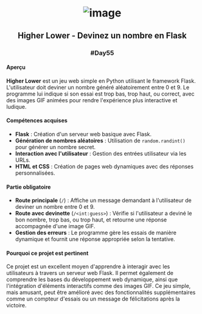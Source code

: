 # <p align="center"> ![image](https://github.com/user-attachments/assets/a615bca9-bd69-4679-b79d-a0d9eaa996db) </p>

## <p align="center"> Higher Lower - Devinez un nombre en Flask </p>
### <p align="center"> #Day55 </p>

#### Aperçu
**Higher Lower** est un jeu web simple en Python utilisant le framework Flask. L'utilisateur doit deviner un nombre généré aléatoirement entre 0 et 9. Le programme lui indique si son essai est trop bas, trop haut, ou correct, avec des images GIF animées pour rendre l'expérience plus interactive et ludique.

#### Compétences acquises
- **Flask** : Création d'un serveur web basique avec Flask.
- **Génération de nombres aléatoires** : Utilisation de `random.randint()` pour générer un nombre secret.
- **Interaction avec l'utilisateur** : Gestion des entrées utilisateur via les URLs.
- **HTML et CSS** : Création de pages web dynamiques avec des réponses personnalisées.

#### Partie obligatoire
- **Route principale** (`/`) : Affiche un message demandant à l'utilisateur de deviner un nombre entre 0 et 9.
- **Route avec devinette** (`/<int:guess>`) : Vérifie si l'utilisateur a deviné le bon nombre, trop bas, ou trop haut, et retourne une réponse accompagnée d'une image GIF.
- **Gestion des erreurs** : Le programme gère les essais de manière dynamique et fournit une réponse appropriée selon la tentative.

#### Pourquoi ce projet est pertinent
Ce projet est un excellent moyen d'apprendre à interagir avec les utilisateurs à travers un serveur web Flask. Il permet également de comprendre les bases du développement web dynamique, ainsi que l'intégration d'éléments interactifs comme des images GIF. Ce jeu simple, mais amusant, peut être amélioré avec des fonctionnalités supplémentaires comme un compteur d'essais ou un message de félicitations après la victoire.
